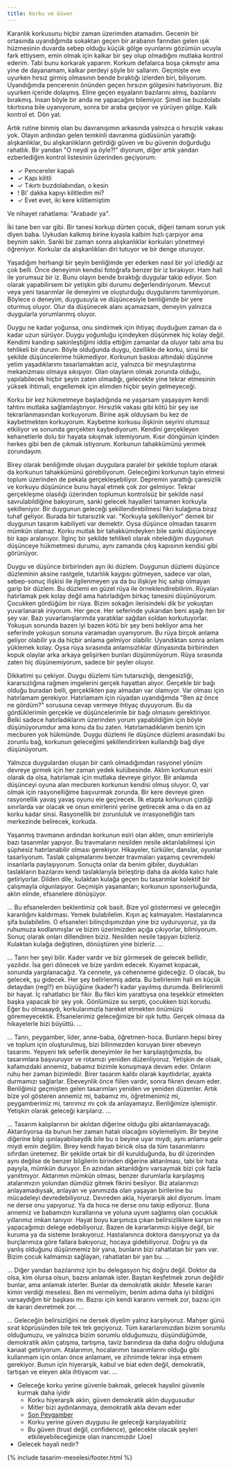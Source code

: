 ```yaml
---
title: Korku ve Güven
---
```


Karanlık korkusunu hiçbir zaman üzerimden atamadım. Gecenin bir ortasında
uyandığımda sokaktan geçen bir arabanın farından gelen ışık hüzmesinin duvarda
sebep olduğu küçük gölge oyunlarını gözümün ucuyla fark ettiysem, emin olmak
için kalkar bir şey olup olmadığını mutlaka kontrol ederim. Tabi bunu korkarak
yaparım. Korkum defalarca boşa çıkmıştır ama yine de dayanamam, kalkar perdeyi
şöyle bir sallarım. Geçmişte eve uyurken hırsız girmiş olmasının bende bıraktığı
izlerden biri, biliyorum. Uyandığımda pencerenin önünden geçen hırsızın
gölgesini hatırlıyorum. Biz uyurken içeride dolaşmış. Eline geçen eşyaların
bazılarını almış, bazılarını bırakmış. İnsan böyle bir anda ne yapacağını
bilemiyor. Şimdi ise buzdolabı tıkırtısına bile uyanıyorum, sonra bir araba
geçiyor ve yürüyen gölge. Kalk kontrol et. Dön yat.

Artık rutine binmiş olan bu davranışımın arkasında yalnızca o hırsızlık vakası
yok. Olayın ardından gelen temkinli davranma güdüsünün yarattığı alışkanlıklar,
bu alışkanlıkların getirdiği güven ve bu güvenin doğurduğu rahatlık. Bir yandan
"O neydi ya öyle?!" diyorum, diğer artık yandan ezberlediğim kontrol listesinin
üzerinden geçiyorum:

- ✓ Pencereler kapalı
- ✓ Kapı kilitli
- ✓ Tıkırtı buzdolabından, o kesin
- ! Bi' dakka kapıyı kilitledim mi?
- ✓ Evet evet, iki kere kilitlemiştim

Ve nihayet rahatlama: "Arabadır ya".

İki tane ben var gibi. Bir tanesi korkup dürten çocuk, diğeri tamam sorun yok
diyen baba. Uykudan kalkmış birine kıyasla kalbim hızlı çarpıyor ama beynim
sakin. Sanki bir zaman sonra alışkanlıklar korkuları yönetmeyi öğreniyor.
Korkular da alışkanlıkları diri tutuyor ve bir denge oturuyor.

Yaşadığım herhangi bir şeyin benliğimde yer ederken nasıl bir yol izlediği az
çok belli. Önce deneyimin kendisi fotoğrafa benzer bir iz bırakıyor. Ham hali
ile yorumsuz bir iz. Bunu olayın bende bıraktığı duygular takip ediyor. Son
olarak yapabilirsem bir yetişkin gibi durumu değerlendiriyorum. Mevcut veya yeni
tasarımlar ile deneyimi ve oluşturduğu duygularımı tanımlıyorum. Böylece o
deneyim, duygusuyla ve düşüncesiyle benliğimde bir yere oturmuş oluyor. Olur da
düşünecek alanı açamazsam, deneyim yalnızca duygularla yorumlanmış oluyor.

Duygu ne kadar yoğunsa, onu sindirmek için ihtiyaç duyduğum zaman da o kadar
uzun sürüyor. Duygu yoğunluğu içindeyken düşünmek hiç kolay değil. Kendimi
kandırıp sakinleştiğimi iddia ettiğim zamanlar da oluyor tabi ama bu tehlikeli
bir durum. Böyle olduğunda duygu, özellikle de korku, sinsi bir şekilde
düşüncelerime hükmediyor. Korkunun baskısı altındaki düşünme yetim yaşadıklarımı
tasarlamaktan aciz, yalnızca bir meşrulaştırma mekanizması olmaya sıkışıyor.
Olan olayların olmak zorunda olduğu, yapılabilecek hiçbir şeyin zaten olmadığı,
gelecekte yine tekrar etmesinin yüksek ihtimali, engellemek için elimden hiçbir
şeyin gelmeyeceği.

Korku bir kez hükmetmeye başladığında ne yaşarsam yaşayayım kendi tahtını
mutlaka sağlamlaştırıyor. Hırsızlık vakası gibi kötü bir şey ise
tekrarlanmasından korkuyorum. Birine aşık olduysam bu kez de kaybetmekten
korkuyorum. Kaybetme korkusu ilişkinin seyrini olumsuz etkiliyor ve sonunda
gerçekten kaybediyorum. Kendini gerçekleyen kehanetlerle dolu bir hayata
sıkışmak istemiyorum. Kısır döngünün içinden herkes gibi ben de çıkmak
istiyorum. Korkunun tahakkümünü yenmek zorundayım.

Birey olarak benliğimde oluşan duygulara paralel bir şekilde toplum olarak da
korkunun tahakkümünü görebiliyorum. Geleceğimi korkunun tayin etmesi toplum
üzerinden de pekala gerçekleşebiliyor. Depremin yarattığı çaresizlik ve korkuyu
düşününce bunu hayal etmek çok zor gelmiyor. Tekrar gerçekleşme olasılığı
üzerinden toplumun kontrolsüz bir şekilde nasıl savrulabildiğine bakıyorum,
sanki gelecek hayalleri tamamen korkuyla şekilleniyor. Bir duygunun geleceği
şekillendirebilmesi fikri kulağıma biraz tuhaf geliyor. Burada bir tutarsızlık
var. "Korkuyla şekilleniyor" demek bir duygunun tasarım kabiliyeti var demektir.
Oysa düşünce olmadan tasarım mümkün olamaz. Korku mutlak bir tahakkümdeyken bile
sanki düşünceye bir kapı aralanıyor. İlginç bir şekilde tehlikeli olarak
nitelediğim duygunun düşünceye hükmetmesi durumu, aynı zamanda çıkış kapısının
kendisi gibi görünüyor.

Duygu ve düşünce birbirinden ayrı iki düzlem. Duygunun düzlemi düşünce
düzleminin aksine rastgele, tutarlılık kaygısı gütmeyen, sadece var olan,
sebep-sonuç ilişkisi ile ilgilenmeyen ya da bu ilişkiye hiç sahip olmayan garip
bir düzlem. Bu düzlemi en güzel rüya ile örneklendirebilirim. Rüyaları
hatırlamak pek kolay değil ama hatırladığım birkaç tanesini düşünüyorum.
Çocukken gördüğüm bir rüya. Bizim sokağın ilerisindeki dik bir yokuştan
yuvarlanarak iniyorum. Her gece. Her seferinde yukarıdan beni aşağı iten bir şey
var. Bazı yuvarlanışlarımda yaratıklar sağdan soldan korkutuyorlar. Yokuşun
sonunda bazen iyi bazen kötü bir şey beni bekliyor ama her seferinde yokuşun
sonuna varamadan uyanıyorum. Bu rüya birçok anlama geliyor olabilir ya da hiçbir
anlama gelmiyor olabilir. Uyandıktan sonra anlam yüklemek kolay. Oysa rüya
sırasında anlamsızlıklar dünyasında birbirinden kopuk olaylar arka arkaya
gelişirken bunları düşünmüyorum. Rüya sırasında zaten hiç düşünemiyorum, sadece
bir şeyler oluyor.

Dikkatimi şu çekiyor. Duygu düzlemi tüm tutarsızlığı, dengesizliği,
kararsızlığına rağmen imgelerini gerçek hayattan alıyor. Gerçekle bir bağı
olduğu buradan belli, gerçeklikten pay almadan var olamıyor. Var olması için
hatırlamam gerekiyor. Hatırlamam için rüyadan uyandığımda "Ben az önce ne
gördüm?" sorusuna cevap vermeye ihtiyaç duyuyorum. Bu da gördüklerimin gerçekle
ve düşüncelerimle bir bağı olmasını gerektiriyor. Belki sadece hatırladıklarım
üzerinden yorum yapabildiğim için böyle düşünüyorumdur ama konu da bu zaten.
Hatırlamadıklarım benim için mecburen yok hükmünde. Duygu düzlemi ile düşünce
düzlemi arasındaki bu zorunlu bağ, korkunun geleceğimi şekillendirirken
kullandığı bağ diye düşünüyorum.

Yalnızca duygulardan oluşan bir canlı olmadığımdan rasyonel yönüm devreye girmek
için her zaman yedek kulübesinde. Aklım korkunun esiri olarak da olsa,
hatırlamak için mutlaka devreye giriyor. Bir anlamda düşünceyi oyuna alan
mecburen korkunun kendisi olmuş oluyor. O, var olmak için rasyonelliğime
başvurmak zorunda. Bir kere devreye giren rasyonellik yavaş yavaş oyunu ele
geçirecek. İlk etapta korkunun çizdiği sınırlarda var olacak ve onun emirlerini
yerine getirecek ama o da en az korku kadar sinsi. Rasyonellik bir zorunluluk ve
irrasyonelliğin tam merkezinde belirecek, korkuda.

Yaşanmış travmanın ardından korkunun esiri olan aklım, onun emirleriyle bazı
tasarımlar yapıyor. Bu travmaların nesilden nesile aktarılabilmesi için şüphesiz
hatırlanabilir olması gerekiyor. Hikayeler, türküler, danslar, oyunlar
tasarlıyorum. Taslak çalışmalarımı benzer travmaları yaşamış çevremdeki
insanlarla paylaşıyorum. Sonuçta onlar da benim gibiler, duydukları taslakların
bazılarını kendi taslaklarıyla birleştirip daha da akılda kalıcı hale
getiriyorlar. Dilden dile, kulaktan kulağa geçen bu tasarımlar kolektif bir
çalışmayla olgunlaşıyor. Geçmişin yaşananları; korkunun sponsorluğunda, aklın
elinde, efsanelere dönüşüyor.

... Bu efsanelerden beklentimiz çok basit. Bize yol göstermesi ve geleceğin
karanlığını kaldırması. Yemek bulabilelim. Kışın aç kalmayalım. Hastalanınca
şifa bulabilelim. O efsaneleri bilinçdışımızdan yine biz uyduruyoruz, ya da
ruhumuza kodlanmışlar ve bizim üzerimizden açığa çıkıyorlar, bilmiyorum. Sonuç
olarak onları dillendiren biziz. Nesilden nesile taşıyan bizleriz. Kulaktan
kulağa değiştiren, dönüştüren yine bizleriz. ...

... Tanrı her şeyi bilir. Kader vardır ve biz görmesek de gelecek bellidir,
yazılıdır. İsa geri dönecek ve bize yardım edecek. Kıyamet kopacak, sonunda
yargılanacağız. Ya cennete, ya cehenneme gideceğiz. O olacak, bu gelecek, şu
gidecek. Her şey belirlenmiş adeta. Bu belirlenim hali en küçük detaydan (regl?)
en büyüğüne (kader?) kadar yayılmış durumda. Belirlenimli bir hayat. İç
rahatlatıcı bir fikir. Bu fikri kim yarattıysa ona teşekkür etmekten başka
yapacak bir şey yok. Gönlümüze su serpti, çocukken bizi korudu. Eğer bu
olmasaydı, korkularımızla hareket etmekten önümüzü göremeyecektik. Efsanelerimiz
geleceğimize bir ışık tuttu. Gerçek olmasa da hikayelerle bizi büyüttü. ...

... Tanrı, peygamber, lider, anne-baba, öğretmen-hoca. Bunların hepsi birey ve
toplum için oluşturulmuş, bizi bilinmezden koruyan birer ebeveyn tasarımı.
Yepyeni tek seferlik deneyimler ile her karşılaştığımızda, bu tasarımlara
başvuruyor ve rotamızı yeniden düzenliyoruz. Yetişkin de olsak, kafamızdaki
annemiz, babamız bizimle konuşmaya devam eder. Onların ruhu her zaman
bizimledir. Birer tasarım kalıbı olarak kayıtlıdırlar, ayakta durmamızı
sağlarlar. Ebeveynlik önce fiilen vardır, sonra fikren devam eder. Benliğimiz
geçmişten gelen tasarımları yeniden ve yeniden düzenler. Artık bize yol gösteren
annemiz mi, babamız mı, öğretmenimiz mi, peygamberimiz mi, tanrımız mı çok da
anlayamayız. Benliğimize işlemiştir. Yetişkin olarak geleceği karşılarız. ...

... Tasarım kalıplarının bir akıldan diğerine olduğu gibi aktarılamayacağı.
Aktarılıyorsa da bunun her zaman hatalı olacağını söylemeliyim. Bir beyine
diğerine bilgi ışınlayabilseydik bile bu o beyine uyar mıydı, aynı anlama gelir
miydi emin değilim. Birey kendi hayatı biricik olsa da tüm tasarımlarını
sıfırdan üretemez. Bir şekilde ortak bir dil kurulduğunda, bu dil üzerinden aynı
değilse de benzer bilgilerin birinden diğerine aktarılması, tabi bir hata
payıyla, mümkün duruyor. En azından aktarıldığını varsaymak bizi çok fazla
yanıltmıyor. Aktarımın mümkün olması, benzer durumlarla karşılaşmış atalarımızın
yolundan dümdüz gitmek fikrini besliyor. Biz atalarımızı anlayamadıysak, anlayan
ve yanımızda olan yaşayan birilerine bu mücadeleyi devredebiliyoruz. Devreden
akla, hiyerarşik akıl diyorum. İmam ne derse onu yapıyoruz. Ya da hoca ne derse
onu takip ediyoruz. Buna annemiz ve babamızın kurallarına ve yoluna uyum
sağlamış olan çocukluk yıllarımız imkan tanıyor. Hayat boyu karşımıza çıkan
belirsizliklere karşın ne yapacağımızı delege edebiliyoruz. Bazen de
kararlarımızı kişiye değil, bir kuruma ya da sisteme bırakıyoruz. Hastalanınca
doktora danışıyoruz ya da burçlarımıza göre fallara bakıyoruz, hocaya
gidebiliyoruz. Doğru ya da yanlış olduğunu düşünmemiz bir yana, bunların bizi
rahatlatan bir yanı var. Bizim çocuk kalmamızı sağlayan, rahatlatan bir yan bu.
...

... Diğer yandan bazılarımız için bu delegasyon hiç doğru değil. Doktor da olsa,
kim olursa olsun, bazısı anlamak ister. Baştan keşfetmek zorun değildir bunlar,
ama anlamak isterler. Bunlar da demokratik akıldır. Mesele kararı kimin verdiği
meselesi. Ben mi vermeliyim, benim adıma daha iyi bildiğini varsaydığım bir
başkası mı. Bazısı için kendi kararını vermek zor, bazısı için de kararı
devretmek zor. ...

... Geleceğin belirsizliğini ne dersek diyelim yalnız karşılıyoruz. Mahşer günü
sırat köprüsünden bile tek tek geçiyoruz. Tüm kararlarımızdan bizim sorumlu
olduğumuzu, ve yalnızca bizim sorumlu olduğumuzu, düşündüğümde, demokratik aklın
çatışma, tartışma, taviz barındırsa da daha doğru olduğuna kanaat getiriyorum.
Atalarımın, hocalarımın tasarımlarını olduğu gibi kullanmam için onları önce
anlamam, ve zihnimde tekrar inşa etmem gerekiyor. Bunun için hiyerarşik, kabul
ve biat eden değil, demokratik, tartışan ve eleyen akla ihtiyacım var. ...

- Geleceğe korku yerine güvenle bakmak, gelecek hayalini güvenle kurmak daha
  iyidir
  - Korku hiyerarşik aklın, güven demokratik aklın duygusudur
  - Mitler bizi aydınlanmaya, demokratik akla devam eder
  - [Son Peygamber](../../eskizler/son-peygamber.md)
  - Korku yerine güven duygusu ile geleceği karşılayabiliriz
  - Bu güven (trust değil, confidence), gelecekte olacak şeyleri
    etkileyebileceğimize olan inancımızdır (Joe)
- Gelecek hayali nedir?

{% include tasarim-meselesi/footer.html %}
